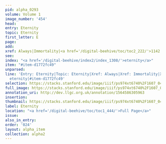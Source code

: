 ```yaml
---
pid: alpha_0293
volume: Volume 1
image_number: '454'
head: 
entry: Eternity
topic: Eternity
first_letter: E
page: 
add: 
xref: Always|Immortality|<a href='/digital-beehive/toc/toc2_222/'>1142 [Eternity]</a>
see: 
index: "<a href='/digital-beehive/index2/index_1308/'>eternity</a>"
item: "#item-d1772fc49"
unparsed: 
line: 'Entry: Eternity|Topic: Eternity|Xref: Always|Xref: Immortality|Xref: 1142 [Eternity]|Index:
  eternity|#item-d1772fc49'
selection: https://stacks.stanford.edu/image/iiif/ps974xt6740%2F1607_0453/771,2746,2954,642/full/0/default.jpg
full_image: https://stacks.stanford.edu/image/iiif/ps974xt6740%2F1607_0453/full/full/0/default.jpg
annotation_uri: http://dev.llgc.org.uk/annotation/1564586305963
insertion: 
thumbnail: https://stacks.stanford.edu/image/iiif/ps974xt6740%2F1607_0453/771,2746,600,180/250,/0/default.jpg
label: Eternity
location: "<a href='/digital-beehive/toc/toc1_444/'>Full Page</a>"
issue: 
also_in_entry: 
order: '024'
layout: alpha_item
collection: alpha2
---
```

